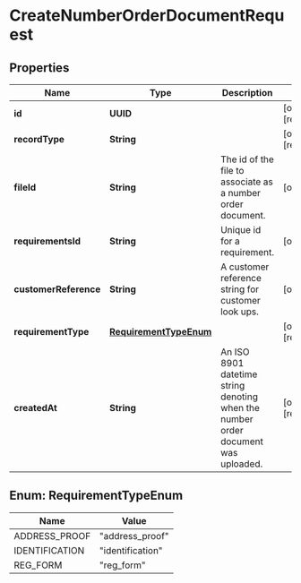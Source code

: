 

# CreateNumberOrderDocumentRequest


## Properties

Name | Type | Description | Notes
------------ | ------------- | ------------- | -------------
**id** | **UUID** |  |  [optional] [readonly]
**recordType** | **String** |  |  [optional] [readonly]
**fileId** | **String** | The id of the file to associate as a number order document. |  [optional]
**requirementsId** | **String** | Unique id for a requirement. |  [optional]
**customerReference** | **String** | A customer reference string for customer look ups. |  [optional]
**requirementType** | [**RequirementTypeEnum**](#RequirementTypeEnum) |  |  [optional] [readonly]
**createdAt** | **String** | An ISO 8901 datetime string denoting when the number order document was uploaded. |  [optional] [readonly]



## Enum: RequirementTypeEnum

Name | Value
---- | -----
ADDRESS_PROOF | &quot;address_proof&quot;
IDENTIFICATION | &quot;identification&quot;
REG_FORM | &quot;reg_form&quot;



